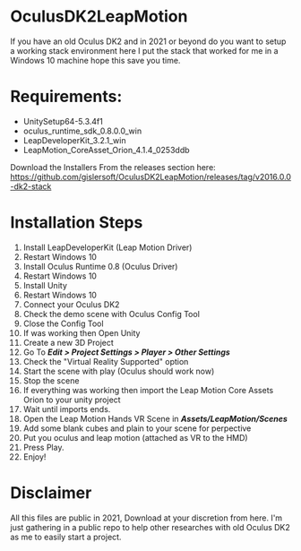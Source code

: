 # OculusDK2LeapMotion
If you have an old Oculus DK2 and in 2021 or beyond do you want to setup a working stack environment here I put the stack that worked for me in a Windows 10 machine hope this save you time.

# Requirements:

- UnitySetup64-5.3.4f1
- oculus_runtime_sdk_0.8.0.0_win
- LeapDeveloperKit_3.2.1_win
- LeapMotion_CoreAsset_Orion_4.1.4_0253ddb

Download the Installers From the releases section here: https://github.com/gislersoft/OculusDK2LeapMotion/releases/tag/v2016.0.0-dk2-stack

# Installation Steps

1. Install LeapDeveloperKit (Leap Motion Driver)
2. Restart Windows 10
3. Install Oculus Runtime 0.8 (Oculus Driver)
4. Restart Windows 10
5. Install Unity
6. Restart Windows 10
7. Connect your Oculus DK2
8. Check the demo scene with Oculus Config Tool
9. Close the Config Tool
10. If was working then Open Unity
11. Create a new 3D Project
12. Go To ***Edit > Project Settings > Player > Other Settings***
13. Check the "Virtual Reality Supported" option
14. Start the scene with play (Oculus should work now)
15. Stop the scene
16. If everything was working then import the Leap Motion Core Assets Orion to your unity project
17. Wait until imports ends.
18. Open the Leap Motion Hands VR Scene in ***Assets/LeapMotion/Scenes***
19. Add some blank cubes and plain to your scene for perpective
20. Put you oculus and leap motion (attached as VR to the HMD)
21. Press Play.
22. Enjoy!

# Disclaimer

All this files are public in 2021, Download at your discretion from here. I'm just gathering in a public repo to help other researches with old Oculus DK2 as me to easily start a project.

